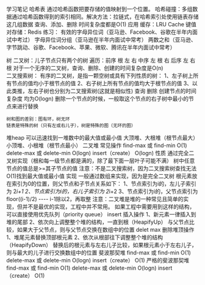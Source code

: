 学习笔记
  哈希表	通过哈希函数把要存储的值映射到一个位置。
	哈希碰撞：多组数据通过哈希函数得到的索引相同。解决方法：拉链式，在哈希索引处使用链表存储这几组数据
	查询、添加、删除 时间复杂度都是O(1)
	应用 缓存：LRU Cache 键值对存储：Redis
	练习：
	有效的字母异位词（亚马逊、Facebook、谷歌在半年内面试中考过）
	字母异位词分组（亚马逊在半年内面试中常考）
	两数之和（亚马逊、字节跳动、谷歌、Facebook、苹果、微软、腾讯在半年内面试中常考）
	
  树
	二叉树：儿子节点只有两个的树
		遍历：前序 根 左 右
			 中序 左 根 右 
			 后序 左 右 根
		对于一个无序的二叉树，查询、删除、创建的时间复杂度是O(n)	 
	二叉搜索树：
		有序的二叉树，是指一颗空树或具有下列性质的树：
			1、左子树上所有节点的值均小于根节点的值
			2、右子树上所有节点的值均大于根节点的值
			3、以此类推，左右子树也分别为二叉搜索树(这就是相似性)
		查询 删除 创建节点的时间复杂度 均为O(logn)
			删除一个节点的时候，一般取这个节点的右子树中最小的节点来进行替换
	
	树和图的差别：图有环，树无环
	链表是特殊的树（只有左或右儿子），树是特殊的图（无环的图）
	

  堆heap
	可以迅速找到一堆数中的最大值或最小值
		大顶堆、大根堆（根节点最大）
		小顶堆、小根堆（根节点最小）
	二叉堆
		常见操作 
			find-max 或 find-min  O(1)
			delete-max 或 delete-min  O(logn)
			insert（create）  O(logn)
		性质
			 通过完全二叉树实现（根和每一级节点都是满的，除了最下面一层叶子可能不满）
			 树中任意节点的值总是>=其子节点的值
			 注意：不是二叉搜索树，因为二叉搜索树查找无法O(1)找到最大值或最小值
		实现
			 一般通过数组来实现，因为是完全二叉树
			 根元素放在索引为0的位置，则父节点和子节点关系如下：
				1、节点索引为i的，左儿子索引为 2*i+1
				2、节点索引为i的，右儿子索引为 2*i+2
				3、节点索引为i的，父节点索引为 floor((i-1)/2) ---- i-1除以2，再取整
			 注意：二叉堆是堆的一种常见且简单的实现，但并不是最优的实现，工程中并不常用。
			 如果工程中需要用到这样的结构，可以直接使用优先队列（priority queue）
		insert 插入操作
			1、新元素一律插入到堆的尾部
			2、依次向上调整整个堆的结构，一直到根（HeapifyUp）
				 与父节点比较，如果大于父节点，则与父节点交换在数组中的位置
		delet max 删除堆顶操作
			1、堆尾元素替换顶部根元素
			2、依次从根部往下调整整个堆的结构  （HeapifyDown）
				替换后的根元素与左右儿子比较，如果根元素小于左右儿子，则与最大的儿子进行交换数组中的位置
	斐波那契堆
		find-max 或 find-min  O(1)
		delete-max 或 delete-min  O(logn)
		insert（create）  O(1)
	严格的斐波那契堆
		find-max 或 find-min  O(1)
		delete-max 或 delete-min  O(logn)
		insert（create）  O(1)
